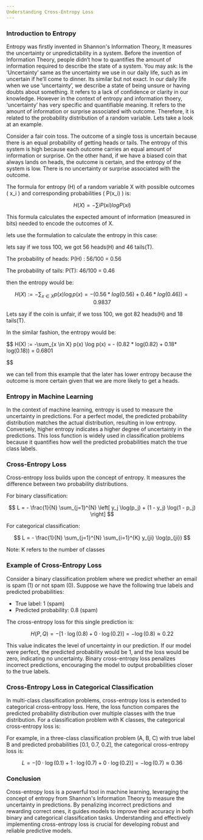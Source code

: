 ```yaml
---
Understanding Cross-Entropy Loss
---
```



### Introduction to Entropy

Entropy was firstly invented in Shannon's Information Theory, It measures the uncertainty or unpredictability in a system. Before the invention of Information Theory, people didn’t  how to  quantifies the amount of information required to describe the state of a system. You may ask: Is the ‘Uncertainty’ same as the uncertainty we use in our daily life, such as im uncertain if he’ll come to dinner. Its similar but not exact. In our daily life when we use ‘uncertainty’, we describe a state of being unsure or having doubts about something. It refers to a lack of confidence or clarity in our knowledge. However in the context of entropy and information thoery, ‘uncertainty’ has very specific and quantifiable meaning. It refers to the amount of information or surprise associated with outcome. Therefore, it is related to the probability distribution of a random variable. Lets take a look at an example.

Consider a fair coin toss. The outcome of a single toss is uncertain because there is an equal probability of getting heads or tails. The entropy of this system is high because each outcome carries an equal amount of information or surprise.
On the other hand, if we have a biased coin that always lands on heads, the outcome is certain, and the entropy of the system is low. There is no uncertainty or surprise associated with the outcome.

 The formula for entropy (H) of a random variable X with possible outcomes \( x_i \) and corresponding probabilities \( P(x_i) \) is:

$$
H(X)=−∑iP(xi)logP(xi)
$$

This formula calculates the expected amount of information (measured in bits) needed to encode the outcomes of X.

lets use the formulation to calculate the entropy in this case:

lets say if we toss 100, we got 56 heads(H) and 46 tails(T).

The probability of heads: P(H) : 56/100 = 0.56

The probability of tails: P(T): 46/100 = 0.46

then the entropy would be:

$$
H(X) := -\sum_{x \in X} p(x) \log p(x) = - (0.56 * log(0.56) + 0.46 * log(0.46)) = 0.9837
$$

Lets say if the coin is unfair, if we toss 100, we got 82 heads(H) and 18 tails(T).

In the similar fashion, the entropy would be:

$$
H(X) := -\sum_{x \in X} p(x) \log p(x) = - (0.82 * log(0.82) + 0.18* log(0.18)) = 0.6801

$$

we can tell from this example that the later has lower entropy because the outcome is more certain given that we are more likely to get a heads.

### Entropy in Machine Learning

In the context of machine learning, entropy is used to measure the uncertainty in predictions. For a perfect model, the predicted probability distribution matches the actual distribution, resulting in low entropy. Conversely, higher entropy indicates a higher degree of uncertainty in the predictions. This loss function is widely used in classification problems because it quantifies how well the predicted probabilities match the true class labels.

### Cross-Entropy Loss

Cross-entropy loss builds upon the concept of entropy. It measures the difference between two probability distributions.

For binary classification:

$$
L = - \frac{1}{N} \sum_{j=1}^{N} \left[ y_j \log(p_j) + (1 - y_j) \log(1 - p_j) \right]
$$

For categorical classification:

$$
L = - \frac{1}{N} \sum_{j=1}^{N} \sum_{i=1}^{K} y_{ji} \log(p_{ji})
$$

Note: K refers to the number of classes

### Example of Cross-Entropy Loss

Consider a binary classification problem where we predict whether an email is spam (1) or not spam (0). Suppose we have the following true labels and predicted probabilities:

- True label: 1 (spam)
- Predicted probability: 0.8 (spam)

The cross-entropy loss for this single prediction is:

$$
H(P, Q) = -[1 \cdot \log(0.8) + 0 \cdot \log(0.2)] = -\log(0.8) \approx 0.22
$$

This value indicates the level of uncertainty in our prediction. If our model were perfect, the predicted probability would be 1, and the loss would be zero, indicating no uncertainty. Binary cross-entropy loss penalizes incorrect predictions, encouraging the model to output probabilities closer to the true labels.

### Cross-Entropy Loss in Categorical Classification

In multi-class classification problems, cross-entropy loss is extended to categorical cross-entropy loss. Here, the loss function compares the predicted probability distribution over multiple classes with the true distribution. For a classification problem with K classes, the categorical cross-entropy loss is:

For example, in a three-class classification problem (A, B, C) with true label B and predicted probabilities [0.1, 0.7, 0.2], the categorical cross-entropy loss is:

$$
L = -[0 \cdot \log(0.1) + 1 \cdot \log(0.7) + 0 \cdot \log(0.2)] = -\log(0.7) \approx 0.36
$$

### Conclusion

Cross-entropy loss is a powerful tool in machine learning, leveraging the concept of entropy from Shannon's Information Theory to measure the uncertainty in predictions. By penalizing incorrect predictions and rewarding correct ones, it guides models to improve their accuracy in both binary and categorical classification tasks. Understanding and effectively implementing cross-entropy loss is crucial for developing robust and reliable predictive models.
